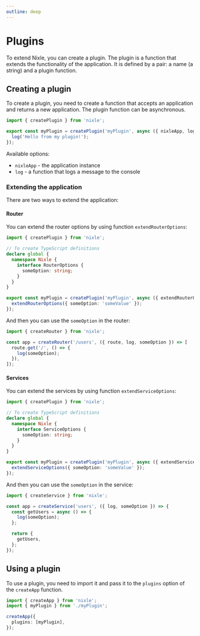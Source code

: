 ```yaml
---
outline: deep
---
```


# Plugins

To extend Nixle, you can create a plugin. The plugin is a function that extends the functionality of the application. It is defined by a pair: a name (a string) and a plugin function.

## Creating a plugin

To create a plugin, you need to create a function that accepts an application and returns a new application. The plugin function can be asynchronous.

```ts
import { createPlugin } from 'nixle';

export const myPlugin = createPlugin('myPlugin', async ({ nixleApp, log }) => {
  log('Hello from my plugin!');
});
```

Available options:

- `nixleApp` - the application instance
- `log` - a function that logs a message to the console

### Extending the application

There are two ways to extend the application:

#### Router

You can extend the router options by using function `extendRouterOptions`:

```ts
import { createPlugin } from 'nixle';

// To create TypeScript definitions
declare global {
  namespace Nixle {
    interface RouterOptions {
      someOption: string;
    }
  }
}

export const myPlugin = createPlugin('myPlugin', async ({ extendRouterOptions }) => {
  extendRouterOptions({ someOption: 'someValue' });
});
```

And then you can use the `someOption` in the router:

```ts
import { createRouter } from 'nixle';

const app = createRouter('/users', ({ route, log, someOption }) => [
  route.get('/', () => {
    log(someOption);
  }),
]);
```

#### Services

You can extend the services by using function `extendServiceOptions`:

```ts
import { createPlugin } from 'nixle';

// To create TypeScript definitions
declare global {
  namespace Nixle {
    interface ServiceOptions {
      someOption: string;
    }
  }
}

export const myPlugin = createPlugin('myPlugin', async ({ extendServiceOptions }) => {
  extendServiceOptions({ someOption: 'someValue' });
});
```

And then you can use the `someOption` in the service:

```ts
import { createService } from 'nixle';

const app = createService('users', ({ log, someOption }) => {
  const getUsers = async () => {
    log(someOption);
  };

  return {
    getUsers,
  };
});
```

## Using a plugin

To use a plugin, you need to import it and pass it to the `plugins` option of the `createApp` function.

```ts
import { createApp } from 'nixle';
import { myPlugin } from './myPlugin';

createApp({
  plugins: [myPlugin],
});
```
